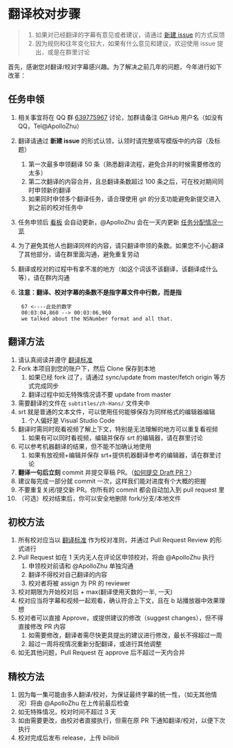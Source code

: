 # 翻译校对步骤

> 1. 如果对已经翻译的字幕有意见或者建议，请通过 [新建 issue](https://github.com/Apollonyan/CS193p-Developing-Apps-for-iOS-Spring-2020/issues/new) 的方式反馈
> 2. 因为规则和往年变化较大，如果有什么意见和建议，欢迎使用 issue 提出，或是在群里讨论

首先，感谢您对翻译/校对字幕感兴趣。为了解决之前几年的问题，今年进行如下改革：

## 任务申领

1. 相关事宜将在 QQ 群 [639775967](https://qm.qq.com/cgi-bin/qm/qr?k=bbFbbt0CNs8lp5KegWf5dNMBiuYskt3v&authKey=SSRNAQTcd8lKGJb6bfx+LUz6tTZgaIZTO65ftpmSq7Kh0aN+ooLt2xUaFQML4rxX&noverify=0) 讨论，加群请备注 GitHub 用户名（如没有 QQ，Tel@ApolloZhu）
2. 翻译请通过 **新建 issue** 的形式认领，认领时请完整填写模版中的内容（及标题）
    1. 第一次最多申领翻译 50 条（熟悉翻译流程，避免合并的时候需要修改的太多）
    2. 第二次翻译的内容合并，且总翻译条数超过 100 条之后，可在校对期间同时申领新的翻译
    3. 如果同时申领多个翻译任务，请合理使用 git 的分支功能避免新提交进入到之前的校对任务中
3. 任务申领后 [看板](https://github.com/Apollonyan/CS193p-Developing-Apps-for-iOS-Spring-2020/projects/1) 会自动更新，@ApolloZhu 会在一天内更新 [任务分配情况一览](https://github.com/Apollonyan/CS193p-Developing-Apps-for-iOS-Spring-2020/issues/1#issue-622182109)
4. 为了避免其他人也翻译同样的内容，请只翻译申领的条数。如果您不小心翻译了其他部分，请在群里面沟通，避免重复劳动
5. 翻译或校对的过程中有拿不准的地方（如这个词该不该翻译，该翻译成什么等），请在群内沟通
6. **注意：翻译、校对字幕的条数不是指字幕文件中行数，而是指**

        67 <----此处的数字
        00:03:04,860 --> 00:03:06,960
        we talked about the NSNumber format and all that.

## 翻译方法

1. 请认真阅读并遵守 [翻译标准](./translation-style-guide.md)
2. Fork 本项目到您的账户下，然后 Clone 保存到本地
    1. 如果已经 fork 过了，请通过 sync/update from master/fetch origin 等方式完成同步
    2. 翻译过程中如无特殊情况请不要 update from master
3. 需要翻译的文件在 `subtitles/zh-Hans/` 文件夹中
4. srt 就是普通的文本文件，可以使用任何能够保存为同样格式的编辑器编辑
    1. 个人偏好是 Visual Studio Code
5. 翻译时需同时观看视频了解上下文，特别是无法理解的地方可以重复看视频
    1. 如果有可以同时看视频，编辑并保存 srt 的编辑器，请在群里讨论
6. 可以参考机器翻译的结果，但不能不加确认地使用
    1. 如果有放视频+编辑并保存 srt+提供机器翻译参考的编辑器，请在群里讨论
7. **翻译一句后立刻** commit 并提交草稿 PR。（[如何提交 Draft PR？](https://github.blog/2019-02-14-introducing-draft-pull-requests/)）
8. 建议每完成一部分就 commit 一次，这样我们能对进度有个大概的把握
9. 不要重复关闭/提交新 PR。你所有的 commit 都会自动加入到 pull request 里
10. （可选）校对结束后，你可以安全地删除 fork/分支/本地文件

## 初校方法

1. 所有校对应当以 [翻译标准](./translation-style-guide.md) 作为校对准则，并通过 Pull Request Review 的形式进行
2. Pull Request 如在 1 天内无人在评论区申领校对，将由 @ApolloZhu 执行
    1. 申领校对前请和 @ApolloZhu 单独沟通
    2. 翻译不得校对自己翻译的内容
    3. 校对者将被 assign 为 PR 的 reviewer
3. 校对期限为开始校对后 + max(翻译使用天数的一半, 一天)
4. 校对应当将字幕和视频一起观看，确认符合上下文，且在 b 站播放器中效果理想
5. 校对者可以直接 Approve，或提供建议的修改（suggest changes），但不得直接修改 PR 内容
    1. 如需要修改，翻译者需尽快更具提出的建议进行修改，最长不得超过一周
    2. 超过一周将视情况重新分配翻译，或进行其他调整
6. 如无其他问题，Pull Request 在 approve 后不超过一天内合并

## 精校方法

1. 因为每一集可能由多人翻译/校对，为保证最终字幕的统一性，（如无其他情况）将由 @ApolloZhu 在上传前最后检查
2. 如无特殊情况，校对时间不超过 3 天
3. 如由需要更改，由校对者直接执行，但需在原 PR 下通知翻译/校对，以便下次执行
4. 校对完成后发布 release，上传 bilibili

